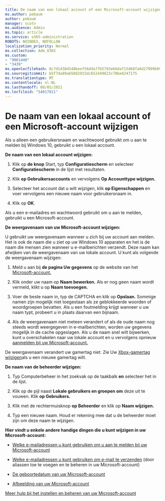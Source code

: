 ```yaml
---
title: De naam van een lokaal account of een Microsoft-account wijzigen
ms.author: pebaum
author: pebaum
manager: scotv
ms.audience: Admin
ms.topic: article
ms.service: o365-administration
ROBOTS: NOINDEX, NOFOLLOW
localization_priority: Normal
ms.collection: Adm_O365
ms.custom:
- "9001440"
- "3439"
ms.openlocfilehash: 8c7d1d384548beef56dda7fb5793e66daf15d68fa6d27999b09a6321579dfff6
ms.sourcegitcommit: b5f7da89a650d2915dc652449623c78be6247175
ms.translationtype: MT
ms.contentlocale: nl-NL
ms.lasthandoff: 08/05/2021
ms.locfileid: "54017811"
---
```

# <a name="change-the-name-of-a-local-account-or-a-microsoft-account"></a>De naam van een lokaal account of een Microsoft-account wijzigen

Als u alleen een gebruikersnaam en wachtwoord gebruikt om u aan te melden bij Windows 10, gebruikt u een lokaal account. 

**De naam van een lokaal account wijzigen:**

1. Klik op **de knop** Start, typ **Configuratiescherm** en selecteer **Configuratiescherm** in de lijst met resultaten.

2. Klik **op Gebruikersaccounts** en vervolgens **Op Accounttype wijzigen.**

3. Selecteer het account dat u wilt wijzigen, klik **op Eigenschappen** en voer vervolgens een nieuwe naam voor gebruikersnaam in.

4. Klik op **OK**.

Als u een e-mailadres en wachtwoord gebruikt om u aan te melden, gebruikt u een Microsoft-account.

**De weergavenaam van uw Microsoft-account wijzigen:**

U gebruikt uw weergavenaam wanneer u zich bij uw account aan melden. Het is ook de naam die u ziet op uw Windows 10 apparaten en het is de naam die mensen zien wanneer u e-mailberichten verzendt. Deze naam kan afwijken van de weergavenaam van uw lokale account. U kunt als volgende de weergavenaam wijzigen:

1. Meld u aan bij **de pagina Uw gegevens** op de website van het [Microsoft-account.](https://account.microsoft.com/)

2. Klik onder uw naam op **Naam bewerken.** Als er nog geen naam wordt vermeld, klikt u op **Naam toevoegen.** 

3. Voer de beste naam in, typ de CAPTCHA en klik op **Opslaan.** Sommige namen zijn mogelijk niet toegestaan als ze geblokkeerde woorden of woordgroepen bevatten. Als u een foutmelding krijgt wanneer u uw naam typt, probeert u in plaats daarvan een bijnaam.

4. Als de weergavenaam niet meteen verandert of als de oude naam nog steeds wordt weergegeven in e-mailberichten, worden uw gegevens mogelijk in de cache opgeslagen. Als u de naam snel wilt bijwerken, kunt u overschakelen naar uw lokale account en u vervolgens opnieuw [aanmelden bij uw Microsoft-account.](https://account.microsoft.com/)

De weergavenaam verandert uw gamertag niet. Zie Uw [Xbox-gamertag wijzigen](https://support.xbox.com/id-ID/account-management/change-xbox-live-gamertag)als u een nieuwe gamertag wilt.

**De naam van de beheerder wijzigen:**

1. Typ Computerbeheer in het zoekvak op de taakbalk **en** selecteer het in de lijst.

2. Klik op de pijl naast **Lokale gebruikers en groepen om** deze uit te vouwen. Klik **op Gebruikers.**

3. Klik met de rechtermuisknop **op Beheerder** en klik op **Naam wijzigen.**

4. Typ een nieuwe naam. Houd er rekening mee dat u de beheerder moet zijn om deze naam te wijzigen.

**Hier vindt u enkele andere handige dingen die u kunt wijzigen in uw Microsoft-account:**

- [Welke e-mailadressen u kunt gebruiken om u aan te melden bij uw Microsoft-account](https://support.microsoft.com/help/4026162)

- [Welke e-mailadressen u kunt gebruiken om e-mail te verzenden](https://support.microsoft.com/help/12407) (door aliassen toe te voegen en te beheren in uw Microsoft-account)

- [De geboortedatum van uw Microsoft-account](https://support.microsoft.com/help/12411)

- [Afbeelding van uw Microsoft-account](https://support.microsoft.com/help/4026790)

[Meer hulp bij het instellen en beheren van uw Microsoft-account](https://support.microsoft.com/hub/4294457/microsoft-account-help#manage-account)